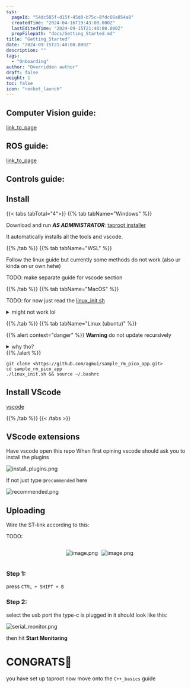 ```yaml
---
sys:
  pageId: "54dc585f-d15f-45d0-b75c-8fdc66a854a8"
  createdTime: "2024-04-16T19:43:00.000Z"
  lastEditedTime: "2024-09-15T21:40:00.000Z"
  propFilepath: "docs/Getting_Started.md"
title: "Getting_Started"
date: "2024-09-15T21:40:00.000Z"
description: ""
tags:
  - "Onboarding"
author: "Overridden author"
draft: false
weight: 1
toc: false
icon: "rocket_launch"
---
```


## Computer Vision guide:

[link_to_page](86d45bc0-388b-4d26-8848-44f255f73d0e)

## ROS guide:

[link_to_page](3c76c1de-ec8f-46d6-8b0a-294005edc2d5)

## Controls guide:

## Install

{{< tabs tabTotal="4">}}
{{% tab tabName="Windows" %}}

Download and run _**AS ADMINISTRATOR**_: [taproot installer](https://github.com/Thornbots/TeachingFreshies/releases/tag/1.0)

It automatically installs all the tools and vscode.

{{% /tab %}}
{{% tab tabName="WSL" %}}

Follow the linux guide but currently some methods do not work (also ur kinda on ur own hehe)

TODO: make separate guide for vscode section

{{% /tab %}}
{{% tab tabName="MacOS" %}}

TODO: for now just read the [linux_init.sh](https://github.com/agmui/sample_rm_pico_app/blob/main/linux_init.sh)

<details>
<summary>might not work lol</summary>

`brew install libusb pkg-config`

Next install: [vscode](https://code.visualstudio.com/Download)

</details>

{{% /tab %}}
{{% tab tabName="Linux (ubuntu)" %}}

{{% alert context="danger" %}}
**Warning** do not update recursively
<details>
<summary>why tho?</summary>
There are some submodules that may go on for a while (like tinyusb) and I highly
recommend you don't need to get them.
If you want to see what submodules I update just look in `linux_init.sh`
</details>
{{% /alert %}}

```shell
git clone <https://github.com/agmui/sample_rm_pico_app.git>
cd sample_rm_pico_app
./linux_init.sh && source ~/.bashrc
```

## Install VScode

[vscode](https://code.visualstudio.com/Download)

{{% /tab %}}
{{< /tabs >}}

## VScode extensions

Have vscode open this repo
When first opining vscode should ask you to install the plugins

![install_plugins.png](https://prod-files-secure.s3.us-west-2.amazonaws.com/d518164a-d88e-44d1-a4ee-3adb3bd8bce0/89bd30f0-1825-4e77-867b-0a41ce370880/install_plugins.png?X-Amz-Algorithm=AWS4-HMAC-SHA256&X-Amz-Content-Sha256=UNSIGNED-PAYLOAD&X-Amz-Credential=ASIAZI2LB466QSS55JUN%2F20250414%2Fus-west-2%2Fs3%2Faws4_request&X-Amz-Date=20250414T090954Z&X-Amz-Expires=3600&X-Amz-Security-Token=IQoJb3JpZ2luX2VjEIf%2F%2F%2F%2F%2F%2F%2F%2F%2F%2FwEaCXVzLXdlc3QtMiJIMEYCIQDmezX%2FAE8ci%2FsIaPBgc%2FTMOIKalvaxlFzAyDH%2BSlOSpgIhAPfC9ctRckdCswDUtXiXIAtUJ3V52VxPeGK9pYmIkingKv8DCBAQABoMNjM3NDIzMTgzODA1IgydjabDxUbUCQcfOmIq3APnVSYmLiTVMm0R1IYDTAlD5VMJNp8SzF%2FGOS65zzGcLhnP9kz6TbW3Az8Uk54UDcIvw7J%2BTLQkw2HhDwwZ6Yq84ZDe0mtOsH3vUzxOdNcKv1yQB1ZZffCBybgTA2%2FLls6I9hsPhgZSSavtGKengKgFt%2B%2Fx%2Baen14ZakRWpy7jvoulxZNOpmNNUxKp%2BZ6DlvSreKvpYBy1EzNrxltDR4P2cnX81vqeiSGYJRiCd8YHalzv9tIIrgXkWfgkVQMW0uk0ZdTqrEh%2Fh5%2Bom7IAdYzJ03Y%2F6jOgkdSXUHbmJnBU9Y3wUdodkYcT4%2FV1UKiEChPWItS%2FdIYNAWinftTsnKKHitZ1VySGxLuoidkYpVRrkzzQLakM2JZVKGNxU1%2FQfgS00P%2B7yX3yidtsqgZ%2Bd5LYpfWzNjviy2Vgj1KdjSp4jiX02RQskferyh%2F20dVzKf8pR9H7HtsD7vRhgTm8chL3rTanrd9S4UWMApf22DRm3r7Ng4MSnyZtqLusPUr0VWNrLpGdYnuULnNIFE%2B4n07P4DgIBwQ%2FG1RJBav4HtFPMK9qUkAinoJFTdvMw3as9WWy94Lh0va6oONyTHm22E5dTgUlplIkKze0Q%2Brgwq%2BcFw0%2BkaP5KEtT0flz0BTDz4vK%2FBjqkAZ%2FggFaG63ZMCcsHLZu6XtAi5xcakQ8W46%2FQS2uXJoVX1Fs2CWeisNJ41EsG87qEPQ3PyZmd6ggc60AqzfKlRjFb9qpx%2FThnr%2B%2BujMAT2tGQWnlGGXY5APZegImi8fp2iygU50NPD0JTG6lJBB1Xx%2FqUQ5%2BmgBEtprQYsyMHAOYVrO%2FyvmVkDPQUUzAZC3urI81i0cFeG860F03fhiIBXHVgJH9h&X-Amz-Signature=72ee56c82e51ca57c4e549d19360bd8be10ea9f4b5775283a785e6f955266b83&X-Amz-SignedHeaders=host&x-id=GetObject)

If not just type `@recommended` here  

![recommended.png](https://prod-files-secure.s3.us-west-2.amazonaws.com/d518164a-d88e-44d1-a4ee-3adb3bd8bce0/61e661e9-5d85-4dfc-be0d-8d2097a5e793/recommended.png?X-Amz-Algorithm=AWS4-HMAC-SHA256&X-Amz-Content-Sha256=UNSIGNED-PAYLOAD&X-Amz-Credential=ASIAZI2LB466QSS55JUN%2F20250414%2Fus-west-2%2Fs3%2Faws4_request&X-Amz-Date=20250414T090954Z&X-Amz-Expires=3600&X-Amz-Security-Token=IQoJb3JpZ2luX2VjEIf%2F%2F%2F%2F%2F%2F%2F%2F%2F%2FwEaCXVzLXdlc3QtMiJIMEYCIQDmezX%2FAE8ci%2FsIaPBgc%2FTMOIKalvaxlFzAyDH%2BSlOSpgIhAPfC9ctRckdCswDUtXiXIAtUJ3V52VxPeGK9pYmIkingKv8DCBAQABoMNjM3NDIzMTgzODA1IgydjabDxUbUCQcfOmIq3APnVSYmLiTVMm0R1IYDTAlD5VMJNp8SzF%2FGOS65zzGcLhnP9kz6TbW3Az8Uk54UDcIvw7J%2BTLQkw2HhDwwZ6Yq84ZDe0mtOsH3vUzxOdNcKv1yQB1ZZffCBybgTA2%2FLls6I9hsPhgZSSavtGKengKgFt%2B%2Fx%2Baen14ZakRWpy7jvoulxZNOpmNNUxKp%2BZ6DlvSreKvpYBy1EzNrxltDR4P2cnX81vqeiSGYJRiCd8YHalzv9tIIrgXkWfgkVQMW0uk0ZdTqrEh%2Fh5%2Bom7IAdYzJ03Y%2F6jOgkdSXUHbmJnBU9Y3wUdodkYcT4%2FV1UKiEChPWItS%2FdIYNAWinftTsnKKHitZ1VySGxLuoidkYpVRrkzzQLakM2JZVKGNxU1%2FQfgS00P%2B7yX3yidtsqgZ%2Bd5LYpfWzNjviy2Vgj1KdjSp4jiX02RQskferyh%2F20dVzKf8pR9H7HtsD7vRhgTm8chL3rTanrd9S4UWMApf22DRm3r7Ng4MSnyZtqLusPUr0VWNrLpGdYnuULnNIFE%2B4n07P4DgIBwQ%2FG1RJBav4HtFPMK9qUkAinoJFTdvMw3as9WWy94Lh0va6oONyTHm22E5dTgUlplIkKze0Q%2Brgwq%2BcFw0%2BkaP5KEtT0flz0BTDz4vK%2FBjqkAZ%2FggFaG63ZMCcsHLZu6XtAi5xcakQ8W46%2FQS2uXJoVX1Fs2CWeisNJ41EsG87qEPQ3PyZmd6ggc60AqzfKlRjFb9qpx%2FThnr%2B%2BujMAT2tGQWnlGGXY5APZegImi8fp2iygU50NPD0JTG6lJBB1Xx%2FqUQ5%2BmgBEtprQYsyMHAOYVrO%2FyvmVkDPQUUzAZC3urI81i0cFeG860F03fhiIBXHVgJH9h&X-Amz-Signature=fbfe8b2aeaf2133b685479e9f081e488050ed179bf454cf89a167aeb8ad9d32c&X-Amz-SignedHeaders=host&x-id=GetObject)

## Uploading

Wire the ST-link according to this:

TODO:

<div style="display: flex;flex-direction: row; column-gap:10px; max-width: 630px;justify-content: center;">
<div>

![image.png](https://prod-files-secure.s3.us-west-2.amazonaws.com/d518164a-d88e-44d1-a4ee-3adb3bd8bce0/210ecb78-1116-4d7b-b9b7-2292f66fa2c2/image.png?X-Amz-Algorithm=AWS4-HMAC-SHA256&X-Amz-Content-Sha256=UNSIGNED-PAYLOAD&X-Amz-Credential=ASIAZI2LB466QS27N6H3%2F20250414%2Fus-west-2%2Fs3%2Faws4_request&X-Amz-Date=20250414T090957Z&X-Amz-Expires=3600&X-Amz-Security-Token=IQoJb3JpZ2luX2VjEIf%2F%2F%2F%2F%2F%2F%2F%2F%2F%2FwEaCXVzLXdlc3QtMiJGMEQCIGhu1CUg6OxDD%2FdxZMQXJ7EoDXGer8cVsI7wa9ILniVkAiAzvooaOwY%2B%2BUttC8mays96a68v16FyKiRNgROhEa4qbir%2FAwgQEAAaDDYzNzQyMzE4MzgwNSIMAiHBKX0D0QegJJO8KtwDuhFZnDYWzc5eoIYl9%2BuDyHYSjes2TLEJWvkulLH%2BqejdJSuHoFkfVFSNgIblY6%2Fw3gJ0Yv52jpMQknpthiOsQypZjobpUuqs3jv5WwgfuTCzBbS6wOaK1eqOtbEEDEBqYQ8KxVV9U%2BFhgdfcjjMem0EcHTpR4vBoQ%2BHA1W%2FnsYp8wrp8i1%2B2VYjEH%2BojmBbnpMTHVggOTkmCfmMqSvx%2BY%2BbRiVlnlT54XhimgMTMNMf1Z1Fyya3mtjMO2y3qHTafTxXjODFwq5%2B3l0odjIYKm0UQxHtzCuIaklWLU4fLCKYEYTPSFBlOl9JkNseVxlbVxkDzbS3OHND5tBIhG%2Fqs4hX4TuR16zSryvsSlRnKdgEuI8XzTk4LkwGqGPXVns1doK9UyFNHGDkxZIszQacaECKXzOXDjzqO98o9EsGfxrKO4v85iq2FF%2BOJ20pi%2Bs591uICpKzEAiinU30iy7ZpJS6rMEr7430qeM2KeZHDCTkJe3P1PjMoGFXopaoNwbMcwNDS8q6509B55PVld270F1uCAoZLeY1OY%2FXQQWlDBjiicMhaUdxtiAK5z4Sys6QQ%2FRaVxN0xU%2FzwbPspmnVBvhJVObya84ib11jKdKLXN0vvBlCJ%2Fh7Hroox7%2F4wjOPyvwY6pgG2hQ%2BR9kCqG9xzDOdhGOjsTG5V25tUMTiChFbcPBclKUwI8IpH%2FTXzJRRobGQfkbhTiHH5VraLTTesNXfm4tMk%2BrLQf4jr7wxrqcTz5Eoz34QUsKcVzSBoo6v1TkzyNOrh4jvqNNh5IresjD8mBAba8ssdhI%2B4TIB7ic0orYG3kvIt94Cs45mT7IXj%2BFnP5y%2BIIqxMysZAFrNIC7NCrqh1QAXb7qsC&X-Amz-Signature=04bf8507526638d21454853a45e778eb69a7fad1b7faddf07b0b2844e74698f4&X-Amz-SignedHeaders=host&x-id=GetObject)

</div>
<div>

![image.png](https://prod-files-secure.s3.us-west-2.amazonaws.com/d518164a-d88e-44d1-a4ee-3adb3bd8bce0/33a0fd0f-8ca6-4a86-8e09-26e95ded1fff/image.png?X-Amz-Algorithm=AWS4-HMAC-SHA256&X-Amz-Content-Sha256=UNSIGNED-PAYLOAD&X-Amz-Credential=ASIAZI2LB4667M6LTSLG%2F20250414%2Fus-west-2%2Fs3%2Faws4_request&X-Amz-Date=20250414T090958Z&X-Amz-Expires=3600&X-Amz-Security-Token=IQoJb3JpZ2luX2VjEIf%2F%2F%2F%2F%2F%2F%2F%2F%2F%2FwEaCXVzLXdlc3QtMiJHMEUCIQDV%2BDrDpKIqhhWSO8csy3OmvbKedclAvpb6mI%2BcCNqq%2FAIgBgI82psWlOw79%2B4DZqkOu%2FVBzEHjVdBG%2BbXjB%2BoTpUsq%2FwMIEBAAGgw2Mzc0MjMxODM4MDUiDNTMDy4fxS8F71M4KircAzao%2BUYGw8sZ11ryzyIA%2BhWn%2BC%2BBNA45MBr0IcAY%2FQkp5SV0eem9FCqrDvKPPb%2Bk6lMPH155%2FA7DtVhphAX%2BhTFoVz45BTTI7i%2BHgU%2FcVG9AvHR%2BzLe%2Bd%2BvqxRzCGen2%2BdFUEtdFYq0YcsEm%2FNF%2BvU6knlHqDgdtC4PdzfXCWAUXlKMUOtAVRFQS4l8u4%2Fg3Qedq6HBvl8NpMiQA85IAp0v6pVqnM72g86PbGIw%2Fz5bEDS4SkKzLtdgpzDcNTEe46%2BaP3SpFWbdpmoZY%2FCZYfjMzvPw80gr1FEqTs6RhjotxQN%2Fl1f7%2FkCfDwLctANi6FitilZUR4jDddktG74OpYTHofbV1haJOrIN7BEg%2BLoEX2xFq4NgLIl2hh6EbyLDwfkyhohmF6qVtu0O5jmfxGDFqPPm9U0JS0TfbGIJKk8%2BLvtBnONyRmBKnhS%2Fn0amd52w78pMup%2Bi%2FEo%2Bm6PUrO8nZweJT0W%2Fc4NcDjPUJgqZG3W10DAVcywj5Y7tEF3yMNSReNbrxPzHBHv%2BRsNYwEx2HBHDG1dGQttrP9v0fwUZMla1zsQr3V3Js88jqK0BU6vMT6XRPT%2B%2B2MgbeHqBqF%2FdimIjSf%2B%2BAOiqoIW04d9mI2naVdjxphFtRXFmGMNPj8r8GOqUBH1gDg6hR8DK2hbO3J8ki3rKPwLSAqDumswOiaxeAX1b9V7Colr1YTHUg5OfXXNa7NwD3XvS7n6H9FMUrkMH7FgL5Cuq3tIsJPZ3V0FB%2FdLlWhcpK%2Fc0b5rnCer83D8nEbyIz1ulHCgZUQSteApP51eYPtYW2xOLCJtLpqeP2ZqRfq42pAjKNwMPjuevF88%2FfHkIQ51vT%2FfKQSgumuqb8Vjz4w5GC&X-Amz-Signature=9d94ac54f13d25d1de4a2b48e0a07e7a5e0097a1959c7e0f5843f2c88a16f9b7&X-Amz-SignedHeaders=host&x-id=GetObject)

</div>
</div>

### Step 1:

press `CTRL + SHIFT + B`

### Step 2:

select the usb port the type-c is plugged in it should look like this:

![serial_monitor.png](https://prod-files-secure.s3.us-west-2.amazonaws.com/d518164a-d88e-44d1-a4ee-3adb3bd8bce0/f03f4774-05d4-4393-b6a0-d5efb6d315ab/serial_monitor.png?X-Amz-Algorithm=AWS4-HMAC-SHA256&X-Amz-Content-Sha256=UNSIGNED-PAYLOAD&X-Amz-Credential=ASIAZI2LB466QSS55JUN%2F20250414%2Fus-west-2%2Fs3%2Faws4_request&X-Amz-Date=20250414T090954Z&X-Amz-Expires=3600&X-Amz-Security-Token=IQoJb3JpZ2luX2VjEIf%2F%2F%2F%2F%2F%2F%2F%2F%2F%2FwEaCXVzLXdlc3QtMiJIMEYCIQDmezX%2FAE8ci%2FsIaPBgc%2FTMOIKalvaxlFzAyDH%2BSlOSpgIhAPfC9ctRckdCswDUtXiXIAtUJ3V52VxPeGK9pYmIkingKv8DCBAQABoMNjM3NDIzMTgzODA1IgydjabDxUbUCQcfOmIq3APnVSYmLiTVMm0R1IYDTAlD5VMJNp8SzF%2FGOS65zzGcLhnP9kz6TbW3Az8Uk54UDcIvw7J%2BTLQkw2HhDwwZ6Yq84ZDe0mtOsH3vUzxOdNcKv1yQB1ZZffCBybgTA2%2FLls6I9hsPhgZSSavtGKengKgFt%2B%2Fx%2Baen14ZakRWpy7jvoulxZNOpmNNUxKp%2BZ6DlvSreKvpYBy1EzNrxltDR4P2cnX81vqeiSGYJRiCd8YHalzv9tIIrgXkWfgkVQMW0uk0ZdTqrEh%2Fh5%2Bom7IAdYzJ03Y%2F6jOgkdSXUHbmJnBU9Y3wUdodkYcT4%2FV1UKiEChPWItS%2FdIYNAWinftTsnKKHitZ1VySGxLuoidkYpVRrkzzQLakM2JZVKGNxU1%2FQfgS00P%2B7yX3yidtsqgZ%2Bd5LYpfWzNjviy2Vgj1KdjSp4jiX02RQskferyh%2F20dVzKf8pR9H7HtsD7vRhgTm8chL3rTanrd9S4UWMApf22DRm3r7Ng4MSnyZtqLusPUr0VWNrLpGdYnuULnNIFE%2B4n07P4DgIBwQ%2FG1RJBav4HtFPMK9qUkAinoJFTdvMw3as9WWy94Lh0va6oONyTHm22E5dTgUlplIkKze0Q%2Brgwq%2BcFw0%2BkaP5KEtT0flz0BTDz4vK%2FBjqkAZ%2FggFaG63ZMCcsHLZu6XtAi5xcakQ8W46%2FQS2uXJoVX1Fs2CWeisNJ41EsG87qEPQ3PyZmd6ggc60AqzfKlRjFb9qpx%2FThnr%2B%2BujMAT2tGQWnlGGXY5APZegImi8fp2iygU50NPD0JTG6lJBB1Xx%2FqUQ5%2BmgBEtprQYsyMHAOYVrO%2FyvmVkDPQUUzAZC3urI81i0cFeG860F03fhiIBXHVgJH9h&X-Amz-Signature=46924def5898d43cfb12cb10eff1e8ddf7ccc186aa100f424612552e06a2f12b&X-Amz-SignedHeaders=host&x-id=GetObject)

then hit **Start Monitoring**

# CONGRATS🎉

you have set up taproot now move onto the `C++_basics` guide
